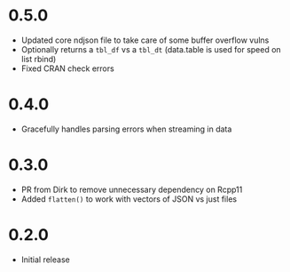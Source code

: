 0.5.0
=====================
* Updated core ndjson file to take care of some buffer overflow vulns
* Optionally returns a `tbl_df` vs a `tbl_dt` (data.table is used for speed on list rbind)
* Fixed CRAN check errors

0.4.0
=====================
* Gracefully handles parsing errors when streaming in data

0.3.0
=====================
* PR from Dirk to remove unnecessary dependency on Rcpp11
* Added `flatten()` to work with vectors of JSON vs just files

0.2.0
=====================
* Initial release
